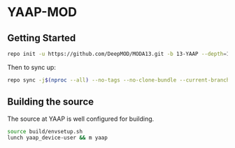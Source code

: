 YAAP-MOD
==============

Getting Started
---------------

```bash
repo init -u https://github.com/DeepMOD/MODA13.git -b 13-YAAP --depth=1 --git-lfs
```
Then to sync up:
```bash
repo sync -j$(nproc --all) --no-tags --no-clone-bundle --current-branch
```

Building the source
---------------

The source at YAAP is well configured for building.

```bash
source build/envsetup.sh
lunch yaap_device-user && m yaap
```
